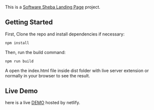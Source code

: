 

This is a [Software Sheba Landing Page](https://mellifluous-gingersnap-ff6725.netlify.app/) project.

## Getting Started

First, Clone the repo and install dependencies if necessary:

```bash
npm install

```

Then, run the build command:

```bash
npm run build

```

A open the index.html file inside dist folder with live server extension or normally in your browser to see the result.

## Live Demo

here is a live  [DEMO](https://mellifluous-gingersnap-ff6725.netlify.app/) hosted by netlify.